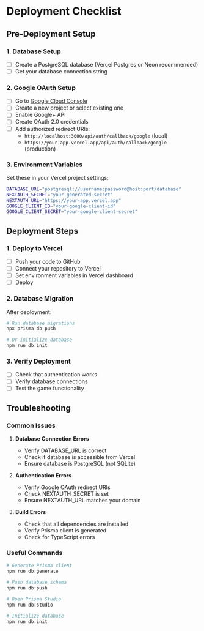 # Deployment Checklist

## Pre-Deployment Setup

### 1. Database Setup
- [ ] Create a PostgreSQL database (Vercel Postgres or Neon recommended)
- [ ] Get your database connection string

### 2. Google OAuth Setup
- [ ] Go to [Google Cloud Console](https://console.cloud.google.com/)
- [ ] Create a new project or select existing one
- [ ] Enable Google+ API
- [ ] Create OAuth 2.0 credentials
- [ ] Add authorized redirect URIs:
  - `http://localhost:3000/api/auth/callback/google` (local)
  - `https://your-app.vercel.app/api/auth/callback/google` (production)

### 3. Environment Variables
Set these in your Vercel project settings:

```bash
DATABASE_URL="postgresql://username:password@host:port/database"
NEXTAUTH_SECRET="your-generated-secret"
NEXTAUTH_URL="https://your-app.vercel.app"
GOOGLE_CLIENT_ID="your-google-client-id"
GOOGLE_CLIENT_SECRET="your-google-client-secret"
```

## Deployment Steps

### 1. Deploy to Vercel
- [ ] Push your code to GitHub
- [ ] Connect your repository to Vercel
- [ ] Set environment variables in Vercel dashboard
- [ ] Deploy

### 2. Database Migration
After deployment:
```bash
# Run database migrations
npx prisma db push

# Or initialize database
npm run db:init
```

### 3. Verify Deployment
- [ ] Check that authentication works
- [ ] Verify database connections
- [ ] Test the game functionality

## Troubleshooting

### Common Issues

1. **Database Connection Errors**
   - Verify DATABASE_URL is correct
   - Check if database is accessible from Vercel
   - Ensure database is PostgreSQL (not SQLite)

2. **Authentication Errors**
   - Verify Google OAuth redirect URIs
   - Check NEXTAUTH_SECRET is set
   - Ensure NEXTAUTH_URL matches your domain

3. **Build Errors**
   - Check that all dependencies are installed
   - Verify Prisma client is generated
   - Check for TypeScript errors

### Useful Commands

```bash
# Generate Prisma client
npm run db:generate

# Push database schema
npm run db:push

# Open Prisma Studio
npm run db:studio

# Initialize database
npm run db:init
``` 